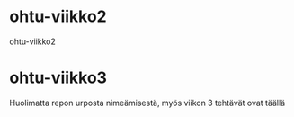 ohtu-viikko2
============

ohtu-viikko2

ohtu-viikko3
============
Huolimatta repon urposta nimeämisestä, myös viikon 3 tehtävät ovat täällä

